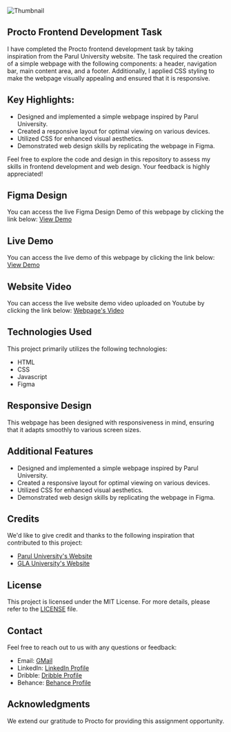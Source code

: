 ![Thumbnail](https://github.com/the-PrafulDesai/procto-frontend-task/assets/108045971/75907dcb-d4c1-451f-bb71-9f7fd7681412)

## Procto Frontend Development Task
I have completed the Procto frontend development task by taking inspiration from the Parul University website. The task required the creation of a simple webpage with the following components: a header, navigation bar, main content area, and a footer. Additionally, I applied CSS styling to make the webpage visually appealing and ensured that it is responsive.

## Key Highlights:
- Designed and implemented a simple webpage inspired by Parul University.
- Created a responsive layout for optimal viewing on various devices.
- Utilized CSS for enhanced visual aesthetics.
- Demonstrated web design skills by replicating the webpage in Figma.

Feel free to explore the code and design in this repository to assess my skills in frontend development and web design. Your feedback is highly appreciated!


## Figma Design
You can access the live Figma Design Demo of this webpage by clicking the link below:
[View Demo](https://www.figma.com/file/Wab3L5swEy7cbyJ6HW5hPM/proto-frontend-task-webdesigning?type=design&node-id=0%3A1&mode=design&t=BL3qDttAhSgvBAIi-1)

## Live Demo
You can access the live demo of this webpage by clicking the link below:
[View Demo](https://the-prafuldesai.github.io/procto-frontend-task/)

## Website Video
You can access the live website demo video uploaded on Youtube by clicking the link below:
[Webpage's Video](https://youtu.be/k3Gm7OBgwnE)

## Technologies Used
This project primarily utilizes the following technologies:
- HTML
- CSS
- Javascript
- Figma

## Responsive Design
This webpage has been designed with responsiveness in mind, ensuring that it adapts smoothly to various screen sizes.

## Additional Features
- Designed and implemented a simple webpage inspired by Parul University.
- Created a responsive layout for optimal viewing on various devices.
- Utilized CSS for enhanced visual aesthetics.
- Demonstrated web design skills by replicating the webpage in Figma.

## Credits
We'd like to give credit and thanks to the following inspiration that contributed to this project:
- [Parul University's Website](https://paruluniversity.ac.in/master_2023/?utm_source=google_search_srv&utm_medium=zone_a&utm_campaign=brand&gad=1&gclid=CjwKCAjwmbqoBhAgEiwACIjzEBTlP9K36HzHBfNs36rUG_SLX15pWsuCsGNxrVIjdDk4q_3jS_ECjRoCzKsQAvD_BwE)
-  [GLA University's Website](https://www.gla.ac.in/)

## License
This project is licensed under the MIT License. For more details, please refer to the [LICENSE](LICENSE) file.

## Contact
Feel free to reach out to us with any questions or feedback:
- Email: [GMail](the.prafuldesai@gmail.com)
- LinkedIn: [LinkedIn Profile](https://www.linkedin.com/in/the-praful-desai/)
- Dribble: [Dribble Profile](https://dribbble.com/praful01032002)
- Behance: [Behance Profile](https://www.behance.net/theprafuldesai)

## Acknowledgments
We extend our gratitude to Procto for providing this assignment opportunity.
